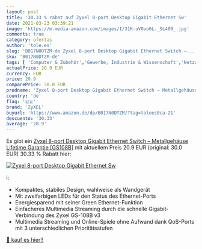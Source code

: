 ```yaml
---
layout: post
title: '30.33 % rabat auf Zyxel 8-port Desktop Gigabit Ethernet Sw'
date: 2021-03-23 03:39:21
image: 'https://m.media-amazon.com/images/I/31K-uVOuo6L._SL400_.jpg'
comments: true
category: ofertas
author: 'tole.es'
slug: 'B017N0DTZM-de Zyxel 8-port Desktop Gigabit Ethernet Switch –...'
sku: 'B017N0DTZM-de'
tags: [ 'Computer & Zubehör','Gewerbe, Industrie & Wissenschaft','Netzwerk-Switches','Netzwerkgeräte','zyxel', ]
actualPrice: 20.9 EUR
currency: EUR
price: 20.9
comparePrice: 30.0 EUR
prodname: 'Zyxel 8-port Desktop Gigabit Ethernet Switch – Metallgehäuse  Lifetime Garantie [GS108B]'
country: 'de'
flag: '🇩🇪'
brand: 'ZyXEL'
buyurl: 'https://www.amazon.de/dp/B017N0DTZM/?tag=tolees0ca-21'
descuento: '30.33'
average: '20.9'
---
```


Es gibt ein [Zyxel 8-port Desktop Gigabit Ethernet Switch – Metallgehäuse  Lifetime Garantie [GS108B]](https://www.amazon.de/dp/B017N0DTZM/?tag=tolees0ca-21) mit aktuellem Preis 20.9 EUR (original: 30.0 EUR) 30.33 % Rabatt hier:

[![Zyxel 8-port Desktop Gigabit Ethernet Sw](https://m.media-amazon.com/images/I/31K-uVOuo6L._SL400_.jpg)](https://www.amazon.de/dp/B017N0DTZM/?tag=tolees0ca-21)

ℹ️:

- Kompaktes, stabiles Design, wahlweise als Wandgerät
- Mit zweifarbigen LEDs für den Status des Ethernet-Ports
- Energiesparend mit seiner Green Ethernet-Funktion
- Einfacheres Multimedia Streaming durch die schnelle Gigabit-Verbindung des Zyxel GS-108B v3
- Multimedia Streaming und Online-Spiele ohne Aufwand dank QoS-Ports mit 3 unterschiedlichen Prioritätsstufen

[🛒 kauf es hier!!](https://www.amazon.de/dp/B017N0DTZM/?tag=tolees0ca-21)
